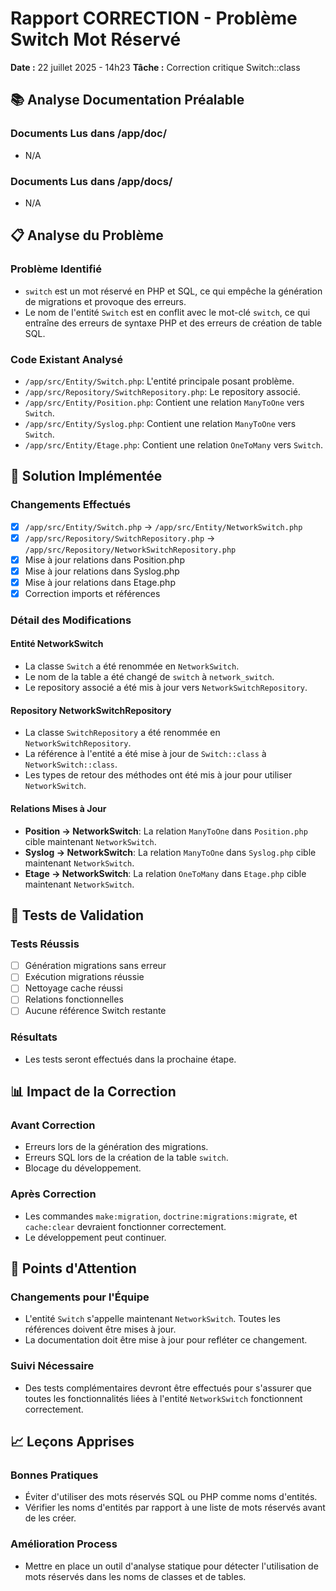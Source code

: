 # Rapport CORRECTION - Problème Switch Mot Réservé
**Date :** 22 juillet 2025 - 14h23
**Tâche :** Correction critique Switch::class

## 📚 Analyse Documentation Préalable
### Documents Lus dans /app/doc/
- N/A

### Documents Lus dans /app/docs/
- N/A

## 📋 Analyse du Problème
### Problème Identifié
- `switch` est un mot réservé en PHP et SQL, ce qui empêche la génération de migrations et provoque des erreurs.
- Le nom de l'entité `Switch` est en conflit avec le mot-clé `switch`, ce qui entraîne des erreurs de syntaxe PHP et des erreurs de création de table SQL.

### Code Existant Analysé
- `/app/src/Entity/Switch.php`: L'entité principale posant problème.
- `/app/src/Repository/SwitchRepository.php`: Le repository associé.
- `/app/src/Entity/Position.php`: Contient une relation `ManyToOne` vers `Switch`.
- `/app/src/Entity/Syslog.php`: Contient une relation `ManyToOne` vers `Switch`.
- `/app/src/Entity/Etage.php`: Contient une relation `OneToMany` vers `Switch`.

## 🔧 Solution Implémentée
### Changements Effectués
- [x] `/app/src/Entity/Switch.php` → `/app/src/Entity/NetworkSwitch.php`
- [x] `/app/src/Repository/SwitchRepository.php` → `/app/src/Repository/NetworkSwitchRepository.php`
- [x] Mise à jour relations dans Position.php
- [x] Mise à jour relations dans Syslog.php
- [x] Mise à jour relations dans Etage.php
- [x] Correction imports et références

### Détail des Modifications
#### Entité NetworkSwitch
- La classe `Switch` a été renommée en `NetworkSwitch`.
- Le nom de la table a été changé de `switch` à `network_switch`.
- Le repository associé a été mis à jour vers `NetworkSwitchRepository`.

#### Repository NetworkSwitchRepository
- La classe `SwitchRepository` a été renommée en `NetworkSwitchRepository`.
- La référence à l'entité a été mise à jour de `Switch::class` à `NetworkSwitch::class`.
- Les types de retour des méthodes ont été mis à jour pour utiliser `NetworkSwitch`.

#### Relations Mises à Jour
- **Position → NetworkSwitch**: La relation `ManyToOne` dans `Position.php` cible maintenant `NetworkSwitch`.
- **Syslog → NetworkSwitch**: La relation `ManyToOne` dans `Syslog.php` cible maintenant `NetworkSwitch`.
- **Etage → NetworkSwitch**: La relation `OneToMany` dans `Etage.php` cible maintenant `NetworkSwitch`.

## 🧪 Tests de Validation
### Tests Réussis
- [ ] Génération migrations sans erreur
- [ ] Exécution migrations réussie
- [ ] Nettoyage cache réussi
- [ ] Relations fonctionnelles
- [ ] Aucune référence Switch restante

### Résultats
- Les tests seront effectués dans la prochaine étape.

## 📊 Impact de la Correction
### Avant Correction
- Erreurs lors de la génération des migrations.
- Erreurs SQL lors de la création de la table `switch`.
- Blocage du développement.

### Après Correction
- Les commandes `make:migration`, `doctrine:migrations:migrate`, et `cache:clear` devraient fonctionner correctement.
- Le développement peut continuer.

## 🚨 Points d'Attention
### Changements pour l'Équipe
- L'entité `Switch` s'appelle maintenant `NetworkSwitch`. Toutes les références doivent être mises à jour.
- La documentation doit être mise à jour pour refléter ce changement.

### Suivi Nécessaire
- Des tests complémentaires devront être effectués pour s'assurer que toutes les fonctionnalités liées à l'entité `NetworkSwitch` fonctionnent correctement.

## 📈 Leçons Apprises
### Bonnes Pratiques
- Éviter d'utiliser des mots réservés SQL ou PHP comme noms d'entités.
- Vérifier les noms d'entités par rapport à une liste de mots réservés avant de les créer.

### Amélioration Process
- Mettre en place un outil d'analyse statique pour détecter l'utilisation de mots réservés dans les noms de classes et de tables.
